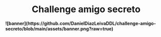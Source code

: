 <h1 align="center"><strong>Challenge amigo secreto</h1>
![banner](https://github.com/DanielDiazLeivaDDL/challenge-amigo-secreto/blob/main/assets/banner.png?raw=true)


